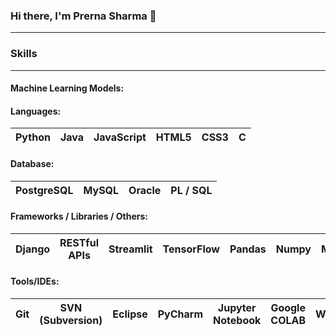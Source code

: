 ### Hi there, I'm Prerna Sharma 👋
---
### Skills
---
#### Machine Learning Models: 
<!--
<table>
<tr>
  <th style="text-align:left;"><ul><li> Naive Bayes </li><li> Decision Tree </li><li> Random Forest </li></ul></th>
  <th style="text-align:left;"><ul><li> Linear Regression </li><li> K-Means Clustering </li><li> Logistic Regression </li></ul></th>
  <th style="text-align:left;"><ul><li> Recurrent Neural Network </li><li> K Nearest Neighbours </li><li> Support Vector Machine </li></ul></th>
  <th style="text-align:left;"><ul><li> Deep Layer Neural Network </li><li> Long Short Term Memory </li><li> Convolutional Neural Netwrok </li></ul></th>
</tr>
</table>-->


#### Languages:

<table>
<thead>
<tr>
<th>Python
</th>

<th>Java
</th>

<th>JavaScript</th>

<th>HTML5</th>

<th>CSS3</th>

<th>C</th>

</tr>
</thead>
</table>


#### Database:

<table>
<thead>
<tr>

<th>PostgreSQL</th>

<th>MySQL</th>

<th>Oracle</th>

<th>PL / SQL</th>

</tr>
</thead>
</table>


#### Frameworks / Libraries / Others:

<table>
<thead>
<tr>

<th>Django</th>

<th>RESTful APIs</th>

<th>Streamlit</th>

<th>TensorFlow</th>

<th>Pandas</th>

<th>Numpy</th>

<th>Matplotlib</th>

<th>Seaborn</th>

<th>OpenCV</th>
   
</tr>
  
</thead>
</table> 

#### Tools/IDEs:

<table>
<thead>
<tr>

<th>Git</th>
<th>SVN (Subversion)</th>
<th>Eclipse</th>
<th>PyCharm</th>
<th>Jupyter Notebook</th>
<th>Google COLAB</th>
<th>WinSCP</th>
<th>Putty</th>
</tr>
</thead>
</table>

<!--
**sharma-prerna/sharma-prerna** is a ✨ _special_ ✨ repository because its `README.md` (this file) appears on your GitHub profile.

Here are some ideas to get you started:

- 🔭 I’m currently working on ...
- 🌱 I’m currently learning ...
- 👯 I’m looking to collaborate on ...
- 🤔 I’m looking for help with ...
- 💬 Ask me about ...
- 📫 How to reach me: ...
- 😄 Pronouns: ...
- ⚡ Fun fact: ...
-->
